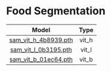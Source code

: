 # Food Segmentation

| Model | Type |
| :----: | :----: |
| [sam_vit_h_4b8939.pth](https://drive.google.com/file/d/1kJ4xaiVVTpUXEeF9phvkhilxsbpToHW4/view?usp=share_link) | vit_h |
| [sam_vit_l_0b3195.pth](https://drive.google.com/file/d/1VBVipk1izHDOHH7zWKMHGhzfQv3FeP0v/view?usp=share_link) | vit_l |
| [sam_vit_b_01ec64.pth](https://drive.google.com/file/d/12seklpq0KeMd3uWCTiGeODBrrqy5bod1/view?usp=share_link) | vit_b |
